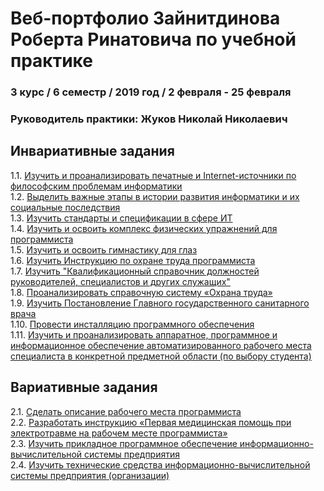 # Веб-портфолио Зайнитдинова Роберта Ринатовича по учебной практике
### 3 курс / 6 семестр / 2019 год / 2 февраля - 25 февраля

### Руководитель практики: Жуков Николай Николаевич  


## Инвариативные задания

1.1. [Изучить и проанализировать печатные и Internet-источники по философским проблемам информатики ](https://github.com/Kunica97/Practice/blob/master/%D0%98%D0%BD%D0%B2%D0%B0%D1%80%D0%B8%D0%B0%D0%BD%D1%82%D0%BD%D1%8B%D0%B5_%D0%B7%D0%B0%D0%B4%D0%B0%D0%BD%D0%B8%D1%8F/1_1.pdf)  
1.2. [Выделить важные этапы в истории развития информатики и их социальные последствия ](https://github.com/Kunica97/Practice/blob/master/%D0%98%D0%BD%D0%B2%D0%B0%D1%80%D0%B8%D0%B0%D0%BD%D1%82%D0%BD%D1%8B%D0%B5_%D0%B7%D0%B0%D0%B4%D0%B0%D0%BD%D0%B8%D1%8F/1_2.pdf)  
1.3. [Изучить стандарты и спецификации в сфере ИТ ](https://github.com/Kunica97/Practice/blob/master/%D0%98%D0%BD%D0%B2%D0%B0%D1%80%D0%B8%D0%B0%D0%BD%D1%82%D0%BD%D1%8B%D0%B5_%D0%B7%D0%B0%D0%B4%D0%B0%D0%BD%D0%B8%D1%8F/1_3.pdf)  
1.4. [Изучить и освоить комплекс физических упражнений для программиста ](https://github.com/Kunica97/Practice/blob/master/%D0%98%D0%BD%D0%B2%D0%B0%D1%80%D0%B8%D0%B0%D0%BD%D1%82%D0%BD%D1%8B%D0%B5_%D0%B7%D0%B0%D0%B4%D0%B0%D0%BD%D0%B8%D1%8F/1_4.pdf)  
1.5. [Изучить и освоить гимнастику для глаз ](https://github.com/Kunica97/Practice/blob/master/%D0%98%D0%BD%D0%B2%D0%B0%D1%80%D0%B8%D0%B0%D0%BD%D1%82%D0%BD%D1%8B%D0%B5_%D0%B7%D0%B0%D0%B4%D0%B0%D0%BD%D0%B8%D1%8F/1_5.pdf)  
1.6. [Изучить Инструкцию по охране труда программиста ](https://github.com/Kunica97/Practice/blob/master/%D0%98%D0%BD%D0%B2%D0%B0%D1%80%D0%B8%D0%B0%D0%BD%D1%82%D0%BD%D1%8B%D0%B5_%D0%B7%D0%B0%D0%B4%D0%B0%D0%BD%D0%B8%D1%8F/1_6.pdf)  
1.7. [Изучить "Квалификационный справочник должностей руководителей, специалистов и других служащих"](https://github.com/Kunica97/Practice/blob/master/%D0%98%D0%BD%D0%B2%D0%B0%D1%80%D0%B8%D0%B0%D0%BD%D1%82%D0%BD%D1%8B%D0%B5_%D0%B7%D0%B0%D0%B4%D0%B0%D0%BD%D0%B8%D1%8F/1_7.pdf)  
1.8. [Проанализировать справочную систему «Охрана труда» ](https://github.com/Kunica97/Practice/blob/master/%D0%98%D0%BD%D0%B2%D0%B0%D1%80%D0%B8%D0%B0%D0%BD%D1%82%D0%BD%D1%8B%D0%B5_%D0%B7%D0%B0%D0%B4%D0%B0%D0%BD%D0%B8%D1%8F/1_8.pdf)  
1.9. [Изучить Постановление Главного государственного санитарного врача](https://github.com/Kunica97/Practice/blob/master/%D0%98%D0%BD%D0%B2%D0%B0%D1%80%D0%B8%D0%B0%D0%BD%D1%82%D0%BD%D1%8B%D0%B5_%D0%B7%D0%B0%D0%B4%D0%B0%D0%BD%D0%B8%D1%8F/1_9.pdf)  
1.10. [Провести инсталляцию программного обеспечения ](https://github.com/Kunica97/Practice/blob/master/%D0%98%D0%BD%D0%B2%D0%B0%D1%80%D0%B8%D0%B0%D0%BD%D1%82%D0%BD%D1%8B%D0%B5_%D0%B7%D0%B0%D0%B4%D0%B0%D0%BD%D0%B8%D1%8F/1_10.pdf)  
1.11. [Изучить и проанализировать аппаратное, программное и информационное обеспечение автоматизированного рабочего места специалиста в конкретной предметной области (по выбору студента) ](https://prezi.com/view/5KnZqr0B2gUC48nDjffV/ )  




## Вариативные задания
2.1. [Сделать описание рабочего места программиста ](https://github.com/Kunica97/Practice/blob/master/%D0%92%D0%B0%D1%80%D0%B8%D0%B0%D1%82%D0%B8%D0%B2%D0%BD%D1%8B%D0%B5_%D0%B7%D0%B0%D0%B4%D0%B0%D0%BD%D0%B8%D1%8F/2_1(2).jpg)  
2.2. [Разработать инструкцию «Первая медицинская помощь при электротравме на рабочем месте программиста» ](https://github.com/Kunica97/Practice/blob/master/%D0%92%D0%B0%D1%80%D0%B8%D0%B0%D1%82%D0%B8%D0%B2%D0%BD%D1%8B%D0%B5_%D0%B7%D0%B0%D0%B4%D0%B0%D0%BD%D0%B8%D1%8F/2_2(1).pdf)  
2.3. [Изучить прикладное программное обеспечение информационно-вычислительной системы предприятия ](https://github.com/Kunica97/Practice/blob/master/%D0%92%D0%B0%D1%80%D0%B8%D0%B0%D1%82%D0%B8%D0%B2%D0%BD%D1%8B%D0%B5_%D0%B7%D0%B0%D0%B4%D0%B0%D0%BD%D0%B8%D1%8F/2_3(1).pdf)  
2.4. [Изучить технические средства информационно-вычислительной системы предприятия (организации) ](https://github.com/Kunica97/Practice/blob/master/%D0%92%D0%B0%D1%80%D0%B8%D0%B0%D1%82%D0%B8%D0%B2%D0%BD%D1%8B%D0%B5_%D0%B7%D0%B0%D0%B4%D0%B0%D0%BD%D0%B8%D1%8F/2_4(1).pdf)
